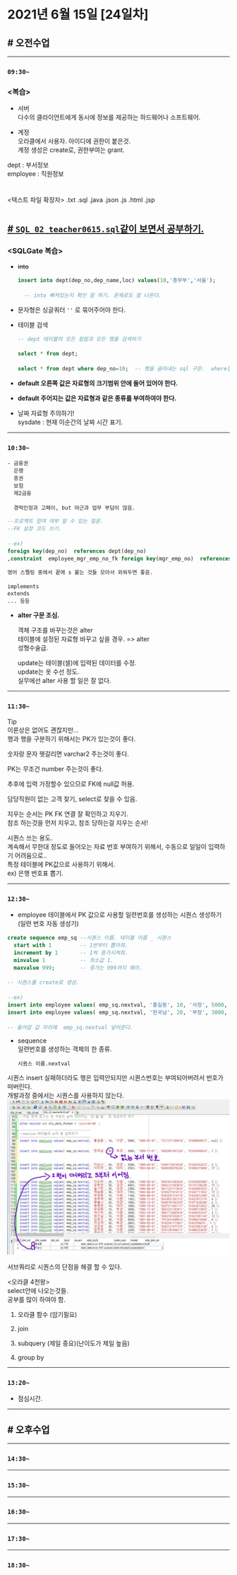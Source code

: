 # 2021년 6월 15일 [24일차]

## # 오전수업
----
### `09:30~`

### <복습>

- 서버  
  다수의 클라이언트에게 동시에 정보를 제공하는 하드웨어나 소프트웨어.  

- 계정  
  오라클에서 사용자. 아이디에 권한이 붙은것.  
  계정 생성은 create로, 권한부여는 grant.  

dept : 부서정보  
employee : 직원정보  

#

<텍스트 파일 확장자>
.txt
.sql
.java
.json
.js
.html
.jsp

#

## [# `SQL_02_teacher0615.sql`같이 보면서 공부하기.](https://github.com/SungWoo0315/new-study-repository/blob/main/Oracle/SQL_02_teacher0615.sql)  

### <SQLGate 복습>

- ~~into~~
  ``` SQL  
  insert into dept(dep_no,dep_name,loc) values(10,'총무부','서울');

    -- into 빠져있는지 확인 잘 하기. 문제로도 잘 나온다.
  ```

- 문자형은 싱글쿼터 `''` 로 묶어주어야 한다.    

- 테이블 검색  
  ```SQL
  -- dept 테이블의 모든 컬럼과 모든 행을 검색하기  

  select * from dept;  

  select * from dept where dep_no=10;  -- 행을 골라내는 sql 구문.  where절.  
  ```

- **default 오른쪽 값은 자료형의 크기범위 안에 들어 있어야 한다.**  

- **default 주어지는 값은 자료형과 같은 종류를 부여하여야 한다.**  

- 날짜 자료형 주의하기!    
  sysdate : 현재 이순간의 날짜 시간 표기.  

----
### `10:30~`

```
- 금융권  
  은행   
  증권   
  보험   
  제2금융

  경력인정과 고페이, but 야근과 업무 부담이 많음.  
```

```SQL  
--프로젝트 참여 여부 알 수 있는 질문.
--FK 설정 코드 쓰기.

--ex)
foreign key(dep_no)  references dept(dep_no)
,constraint  employee_mgr_emp_no_fk foreign key(mgr_emp_no)  references employee(emp_no)
```

```
영어 스펠링 중에서 끝에 s 붙는 것들 모아서 외워두면 좋음.

implements    
extends  
... 등등
```

- **alter 구문 조심.**  

  객체 구조를 바꾸는것은 alter  
  테이블에 설정된 자료형 바꾸고 싶을 경우. => alter    
  성형수술급.

  update는 테이블(셀)에 입력된 데이터를 수정.  
  update는 옷 수선 정도.
  \
  실무에선 alter 사용 할 일은 잘 없다.

----
### `11:30~`

Tip  
이론상은 없어도 괜찮지만...  
행과 행을 구분하기 위해서는 PK가 있는것이 좋다.  

숫자랑 문자 헷갈리면 varchar2 주는것이 좋다.  

PK는 무조건 number 주는것이 좋다.  

추후에 입력 가정할수 있으므로 FK에 null값 허용.  

담당직원이 없는 고객 찾기, select로 찾을 수 있음.  

지우는 순서는 PK FK 연결 잘 확인하고 지우기.  
참조 하는것을 먼저 지우고, 참조 당하는걸 지우는 순서!  

시퀀스 쓰는 용도.  
계속해서 무한대 정도로 들어오는 자료 번호 부여하기 위해서, 수동으로 일일이 입력하기 어려움으로..  
특정 테이블에 PK값으로 사용하기 위해서.  
ex) 은행 번호표 뽑기.  

----
### `12:30~`

- employee 테이블에서 PK 값으로 사용할 일련번호를 생성하는 시퀀스 생성하기 (일련 번호 자동 생성기)  

```SQL  
create sequence emp_sq --시퀀스 이름. 테이블 이름 _ 시퀀스
  start with 1         -- 1번부터 뽑아줘.
  increment by 1       -- 1씩 증가시켜줘.
  minvalue 1           -- 최소값 1.
  maxvalue 999;        -- 증가는 999까지 해라.

-- 시퀀스를 create로 생성.  

--ex)  
insert into employee values( emp_sq.nextval, '홍길동', 10, '사장', 5000, '1980-01-01', '7211271109410', '01099699515', null );
insert into employee values( emp_sq.nextval, '한국남', 20, '부장', 3000, '1988-11-01', '6002061841224', '01024948424', 1 );  

-- 들어갈 값 자리에  emp_sq.nextval 넣어준다.  
```

- sequence  
  일련번호를 생성하는 객체의 한 종류.  

  `시퀀스 이름.nextval`  

시퀀스 insert 실패하더라도 행은 입력안되지만 시퀀스번호는 부여되어버려서 번호가 떠버린다.  
개발과정 중에서는 시퀀스를 사용하지 않는다.
![](https://github.com/SungWoo0315/study-repository/blob/main/image-save/20210615%201310.jpg)  

서브쿼리로 시퀀스의 단점을 해결 할 수 있다.


<오라클 4천왕>  
select안에 나오는것들.    
공부를 많이 하여야 함.  

1. 오라클 함수 (암기필요)

2. join  

3. subquery (제일 중요)(난이도가 제일 높음)  

4. group by  


----
### `13:20~`

  - 점심시간.

---

## # 오후수업
---
### `14:30~`








---
### `15:30~`









----
### `16:30~`








----
### `17:30~`








----
### `18:30~`

